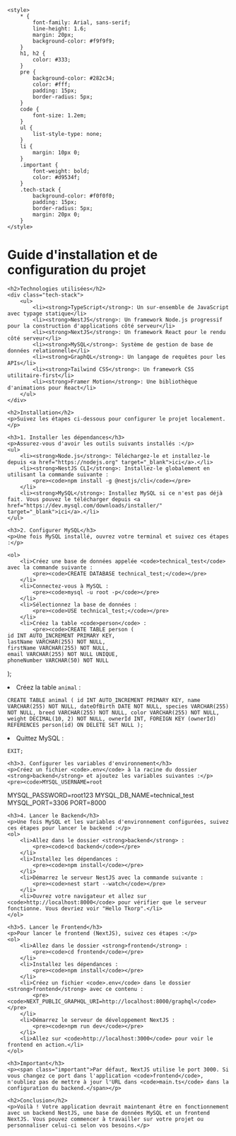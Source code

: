 
    <style>
        * {
            font-family: Arial, sans-serif;
            line-height: 1.6;
            margin: 20px;
            background-color: #f9f9f9;
        }
        h1, h2 {
            color: #333;
        }
        pre {
            background-color: #282c34;
            color: #fff;
            padding: 15px;
            border-radius: 5px;
        }
        code {
            font-size: 1.2em;
        }
        ul {
            list-style-type: none;
        }
        li {
            margin: 10px 0;
        }
        .important {
            font-weight: bold;
            color: #d9534f;
        }
        .tech-stack {
            background-color: #f0f0f0;
            padding: 15px;
            border-radius: 5px;
            margin: 20px 0;
        }
    </style>
</head>
<body>
    <h1>Guide d'installation et de configuration du projet</h1>

    <h2>Technologies utilisées</h2>
    <div class="tech-stack">
        <ul>
            <li><strong>TypeScript</strong>: Un sur-ensemble de JavaScript avec typage statique</li>
            <li><strong>NestJS</strong>: Un framework Node.js progressif pour la construction d'applications côté serveur</li>
            <li><strong>NextJS</strong>: Un framework React pour le rendu côté serveur</li>
            <li><strong>MySQL</strong>: Système de gestion de base de données relationnelle</li>
            <li><strong>GraphQL</strong>: Un langage de requêtes pour les APIs</li>
            <li><strong>Tailwind CSS</strong>: Un framework CSS utilitaire-first</li>
            <li><strong>Framer Motion</strong>: Une bibliothèque d'animations pour React</li>
        </ul>
    </div>

    <h2>Installation</h2>
    <p>Suivez les étapes ci-dessous pour configurer le projet localement.</p>

    <h3>1. Installer les dépendances</h3>
    <p>Assurez-vous d'avoir les outils suivants installés :</p>
    <ul>
        <li><strong>Node.js</strong>: Téléchargez-le et installez-le depuis <a href="https://nodejs.org" target="_blank">ici</a>.</li>
        <li><strong>NestJS CLI</strong>: Installez-le globalement en utilisant la commande suivante :
            <pre><code>npm install -g @nestjs/cli</code></pre>
        </li>
        <li><strong>MySQL</strong>: Installez MySQL si ce n'est pas déjà fait. Vous pouvez le télécharger depuis <a href="https://dev.mysql.com/downloads/installer/" target="_blank">ici</a>.</li>
    </ul>

    <h3>2. Configurer MySQL</h3>
    <p>Une fois MySQL installé, ouvrez votre terminal et suivez ces étapes :</p>

    <ol>
        <li>Créez une base de données appelée <code>technical_test</code> avec la commande suivante :
            <pre><code>CREATE DATABASE technical_test;</code></pre>
        </li>
        <li>Connectez-vous à MySQL :
            <pre><code>mysql -u root -p</code></pre>
        </li>
        <li>Sélectionnez la base de données :
            <pre><code>USE technical_test;</code></pre>
        </li>
        <li>Créez la table <code>person</code> :
            <pre><code>CREATE TABLE person (
    id INT AUTO_INCREMENT PRIMARY KEY,
    lastName VARCHAR(255) NOT NULL,
    firstName VARCHAR(255) NOT NULL,
    email VARCHAR(255) NOT NULL UNIQUE,
    phoneNumber VARCHAR(50) NOT NULL
);</code></pre>
        </li>
        <li>Créez la table <code>animal</code> :
            <pre><code>CREATE TABLE animal (
    id INT AUTO_INCREMENT PRIMARY KEY,
    name VARCHAR(255) NOT NULL,
    dateOfBirth DATE NOT NULL,
    species VARCHAR(255) NOT NULL,
    breed VARCHAR(255) NOT NULL,
    color VARCHAR(255) NOT NULL,
    weight DECIMAL(10, 2) NOT NULL,
    ownerId INT,
    FOREIGN KEY (ownerId) REFERENCES person(id) ON DELETE SET NULL
);</code></pre>
        </li>
        <li>Quittez MySQL :
            <pre><code>EXIT;</code></pre>
        </li>
    </ol>

    <h3>3. Configurer les variables d'environnement</h3>
    <p>Créez un fichier <code>.env</code> à la racine du dossier <strong>backend</strong> et ajoutez les variables suivantes :</p>
    <pre><code>MYSQL_USERNAME=root
MYSQL_PASSWORD=root123
MYSQL_DB_NAME=technical_test
MYSQL_PORT=3306
PORT=8000</code></pre>

    <h3>4. Lancer le Backend</h3>
    <p>Une fois MySQL et les variables d'environnement configurées, suivez ces étapes pour lancer le backend :</p>
    <ol>
        <li>Allez dans le dossier <strong>backend</strong> :
            <pre><code>cd backend</code></pre>
        </li>
        <li>Installez les dépendances :
            <pre><code>npm install</code></pre>
        </li>
        <li>Démarrez le serveur NestJS avec la commande suivante :
            <pre><code>nest start --watch</code></pre>
        </li>
        <li>Ouvrez votre navigateur et allez sur <code>http://localhost:8000</code> pour vérifier que le serveur fonctionne. Vous devriez voir "Hello Tkorp".</li>
    </ol>

    <h3>5. Lancer le Frontend</h3>
    <p>Pour lancer le frontend (NextJS), suivez ces étapes :</p>
    <ol>
        <li>Allez dans le dossier <strong>frontend</strong> :
            <pre><code>cd frontend</code></pre>
        </li>
        <li>Installez les dépendances :
            <pre><code>npm install</code></pre>
        </li>
        <li>Créez un fichier <code>.env</code> dans le dossier <strong>frontend</strong> avec ce contenu :
            <pre><code>NEXT_PUBLIC_GRAPHQL_URI=http://localhost:8000/graphql</code></pre>
        </li>
        <li>Démarrez le serveur de développement NextJS :
            <pre><code>npm run dev</code></pre>
        </li>
        <li>Allez sur <code>http://localhost:3000</code> pour voir le frontend en action.</li>
    </ol>

    <h3>Important</h3>
    <p><span class="important">Par défaut, NextJS utilise le port 3000. Si vous changez ce port dans l'application <code>frontend</code>, n'oubliez pas de mettre à jour l'URL dans <code>main.ts</code> dans la configuration du backend.</span></p>

    <h2>Conclusion</h2>
    <p>Voilà ! Votre application devrait maintenant être en fonctionnement avec un backend NestJS, une base de données MySQL et un frontend NextJS. Vous pouvez commencer à travailler sur votre projet ou personnaliser celui-ci selon vos besoins.</p>

